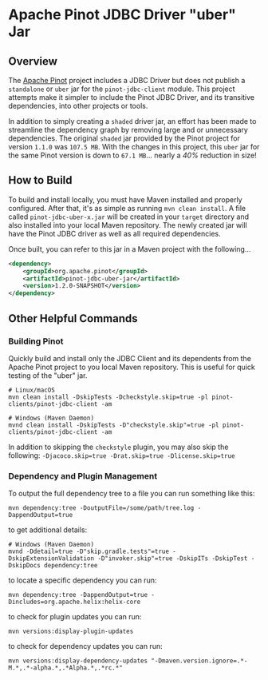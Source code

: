 # Apache Pinot JDBC Driver "uber" Jar

## Overview
The [Apache Pinot](https://github.com/apache/pinot) project includes a JDBC Driver but does not publish a `standalone` or `uber` jar for the `pinot-jdbc-client` module.  This project attempts make it simpler to include the Pinot JDBC Driver, and its transitive dependencies, into other projects or tools.  

In addition to simply creating a `shaded` driver jar, an effort has been made to streamline the dependency graph by removing large and or unnecessary dependencies. The original `shaded` jar provided by the Pinot project for version `1.1.0` was `107.5 MB`.  With the changes in this project, this `uber` jar for the same Pinot version is down to `67.1 MB`... nearly a *40%* reduction in size!

## How to Build
To build and install locally, you must have Maven installed and properly configured.  After that, it's as simple as running `mvn clean install`.  A file called `pinot-jdbc-uber-x.jar` will be created in your `target` directory and also installed into your local Maven repository.  The newly created jar will have the Pinot JDBC driver as well as all required dependencies.

Once built, you can refer to this jar in a Maven project with the following...
```xml
<dependency>
    <groupId>org.apache.pinot</groupId>
    <artifactId>pinot-jdbc-uber-jar</artifactId>
    <version>1.2.0-SNAPSHOT</version>
</dependency>
```

## Other Helpful Commands

### Building Pinot
Quickly build and install only the JDBC Client and its dependents from the Apache Pinot project to you local Maven repository.  This is useful for quick testing of the "uber" jar.
```shell
# Linux/macOS
mvn clean install -DskipTests -Dcheckstyle.skip=true -pl pinot-clients/pinot-jdbc-client -am

# Windows (Maven Daemon)
mvnd clean install -DskipTests -D"checkstyle.skip"=true -pl pinot-clients/pinot-jdbc-client -am
```

In addition to skipping the `checkstyle` plugin, you may also skip the following: `-Djacoco.skip=true -Drat.skip=true -Dlicense.skip=true`

### Dependency and Plugin Management
To output the full dependency tree to a file you can run something like this:
```shell
mvn dependency:tree -DoutputFile=/some/path/tree.log -DappendOutput=true
```

to get additional details:
```shell
# Windows (Maven Daemon)
mvnd -Ddetail=true -D"skip.gradle.tests"=true -DskipExtensionValidation -D"invoker.skip"=true -DskipITs -DskipTest -DskipDocs dependency:tree
```

to locate a specific dependency you can run:
```shell
mvn dependency:tree -DappendOutput=true -Dincludes=org.apache.helix:helix-core
```

to check for plugin updates you can run:
```shell
mvn versions:display-plugin-updates
```

to check for dependency updates you can run:
```shell
mvn versions:display-dependency-updates "-Dmaven.version.ignore=.*-M.*,.*-alpha.*,.*Alpha.*,.*rc.*"
```